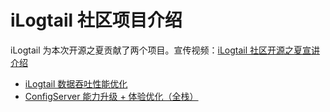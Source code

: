 # iLogtail 社区项目介绍

iLogtail 为本次开源之夏贡献了两个项目。宣传视频：[iLogtail 社区开源之夏宣讲介绍](https://www.bilibili.com/video/BV1JH4y1V7FS/?vd_source=b01dd5670462ce34eca76313ec727f4d)

* [iLogtail 数据吞吐性能优化](./ilogtail-io.md)
* [ConfigServer 能力升级 + 体验优化（全栈）](./config-server.md)
